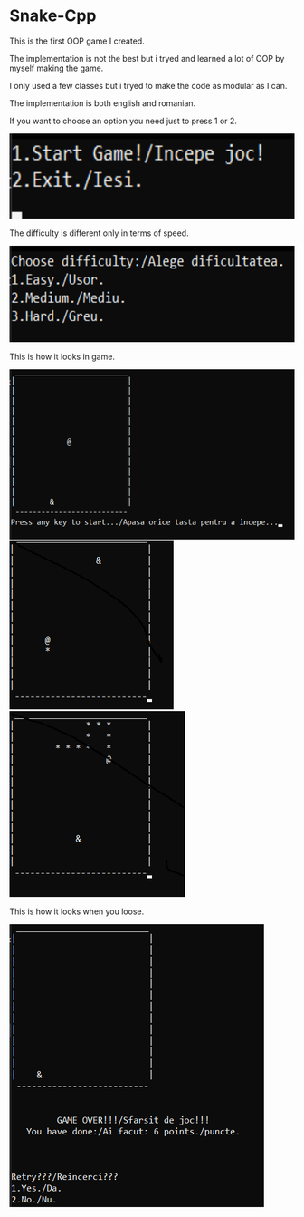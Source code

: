 # Snake-Cpp

This is the first OOP game I created.

The implementation is not the best but i tryed and learned a lot of OOP by myself making the game. 

I only used a few classes but i tryed to make the code as modular as I can.

The implementation is both english and romanian.

If you want to choose an option you need just to press 1 or 2.

<img src="Images/Main.png" height = 150>

The difficulty is different only in terms of speed.

<img src="Images/Difficulty.png"  height = 170>

This is how it looks in game.

<img src="Images/InGame.png"  height = 300>
<img src="Images/InGame2.png">
<img src="Images/InGame3.png">

This is how it looks when you loose.

<img src="Images/Game Over.png">
